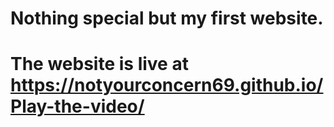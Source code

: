 # Nothing special but my first website.
# The website is live at https://notyourconcern69.github.io/Play-the-video/

